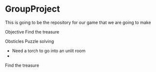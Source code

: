 # GroupProject
This is going to be the repository for our game that we are going to make

 
Objective
Find the treasure

Obsticles
Puzzle solving
  - Need a torch to go into an unlit room
  - 
Find the treasure
